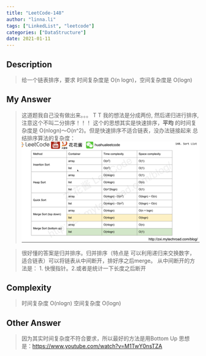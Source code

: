 ```yaml
---
title: "LeetCode-148"
author: "linna.li"
tags: ["LinkedList", "leetcode"]
categories: ["DataStructure"]
date: 2021-01-11
---
```


## Description

> 给一个链表排序，要求 时间复杂度是 O(n logn)，空间复杂度是 O(logn)
## My Answer

> 这道题我自己没有做出来。。。 T T
> 我的想法是分成两份, 然后递归进行排序, 注意这个不叫二分排序！！！ 这个的思想其实是快速排序，**平均** 的时间复杂度是 O(nlogn)～O(n^2)。但是快速排序不适合链表，没办法链接起来
总结排序算法的复杂度：
![](/images/sort-algorithem.png)

> 很好懂的答案是归并排序。归并排序（特点是 可以利用递归来交换数字，适合链表）可以将链表从中间断开，排好序之后merge。
> 从中间断开的方法是： 1. 快慢指针。2.或者是统计一下长度之后断开

## Complexity
> 时间复杂度 O(nlogn)
> 空间复杂度 O(logn)
## Other Answer
> 因为其实时间复杂度不符合要求，所以最好的方法是用Bottom Up
> 思想是：https://www.youtube.com/watch?v=M1TwY0nsTZA
